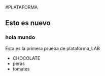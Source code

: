 #PLATAFORMA
## Esto es nuevo
### hola mundo
Esta es la primera prueba de plataforma_LAB

* CHOCOLATE
* peras
* tomates
